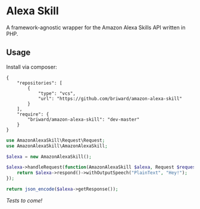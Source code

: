 # Alexa Skill

A framework-agnostic wrapper for the Amazon Alexa Skills API written in PHP.

## Usage

Install via composer:

```
{
    "repositories": [
        {
            "type": "vcs",
            "url": "https://github.com/briward/amazon-alexa-skill"
        }
    ],
    "require": {
        "briward/amazon-alexa-skill": "dev-master"
    }
}
```

```php
use AmazonAlexaSkill\Request\Request;
use AmazonAlexaSkill\AmazonAlexaSkill;

$alexa = new AmazonAlexaSkill();

$alexa->handleRequest(function(AmazonAlexaSkill $alexa, Request $request) {
    return $alexa->respond()->withOutputSpeech("PlainText", "Hey!");
});

return json_encode($alexa->getResponse());
```

_Tests to come!_
